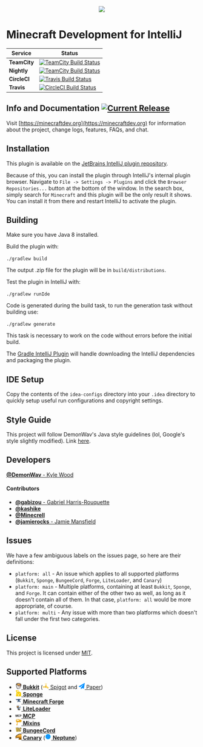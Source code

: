 <p align="center"><a href="https://minecraftdev.org/"><img src="https://minecraftdev.org/assets/icon.svg" height="120"></img></a></p>

Minecraft Development for IntelliJ
==================================

|  Service   |Status|
|------------|------|
|**TeamCity**|[![TeamCity Build Status](https://img.shields.io/teamcity/http/ci.demonwav.com/s/MinecraftDev_Build.svg?style=flat-square)](https://ci.demonwav.com/viewType.html?buildTypeId=MinecraftDev_Build)|
|**Nightly**|[![TeamCity Build Status](https://img.shields.io/teamcity/http/ci.demonwav.com/s/MinecraftDev_Nightly.svg?style=flat-square)](https://ci.demonwav.com/viewType.html?buildTypeId=MinecraftDev_Nightly)|
|**CircleCI**|[![Travis Build Status](https://img.shields.io/circleci/project/github/minecraft-dev/MinecraftDev/2017.1.svg?style=flat-square)](https://circleci.com/gh/minecraft-dev/MinecraftDev)|
|**Travis**  |[![CircleCI Build Status](https://img.shields.io/travis/minecraft-dev/MinecraftDev/2017.1.svg?style=flat-square)](https://travis-ci.org/minecraft-dev/MinecraftDev/)|

Info and Documentation [![Current Release](https://img.shields.io/badge/release-2017.1--0.6.2-orange.svg?style=flat-square)](https://plugins.jetbrains.com/plugin/8327)
----------------------

Visit [https://minecraftdev.org](https://minecraftdev.org) for information about the project, change logs, features, FAQs, and chat.

Installation
------------

This plugin is available on the [JetBrains IntelliJ plugin repository](https://plugins.jetbrains.com/plugin/8327).

Because of this, you can install the plugin through IntelliJ's internal plugin browser. Navigate to
`File -> Settings -> Plugins` and click the `Browser Repositories...` button at the bottom of the window. In the search
box, simply search for `Minecraft` and this plugin will be the only result it shows. You can install it from there and
restart IntelliJ to activate the plugin.

Building
--------

Make sure you have Java 8 installed.

Build the plugin with:

`./gradlew build`

The output .zip file for the plugin will be in `build/distributions`.

Test the plugin in IntelliJ with:

`./gradlew runIde`

Code is generated during the build task, to run the generation task without building use:

`./gradlew generate`

This task is necessary to work on the code without errors before the initial build.

The [Gradle IntelliJ Plugin](https://github.com/JetBrains/gradle-intellij-plugin)
will handle downloading the IntelliJ dependencies and packaging the
plugin.

IDE Setup
---------

Copy the contents of the `idea-configs` directory into your `.idea` directory to quickly setup useful
run configurations and copyright settings.

Style Guide
-----------

This project will follow DemonWav's Java style guidelines (lol, Google's
style slightly modified). Link [here](http://www.demonwav.com/style).

Developers
----------

[**@DemonWav** - Kyle Wood](https://github.com/DemonWav)

#### **Contributors**

- [**@gabizou** - Gabriel Harris-Rouquette](https://github.com/gabizou)
- [**@kashike**](https://github.com/kashike)
- [**@Minecrell**](https://github.com/Minecrell)
- [**@jamierocks** - Jamie Mansfield](https://github.com/jamierocks)

Issues
------

We have a few ambiguous labels on the issues page, so here are their definitions:
 * `platform: all` - An issue which applies to all supported platforms (`Bukkit`, `Sponge`, `BungeeCord`, `Forge`, `LiteLoader`, and `Canary`)
 * `platform: main` - Multiple platforms, containing at least `Bukkit`, `Sponge`, and `Forge`. It can contain either of the other two as
   well, as long as it doesn't contain all of them. In that case, `platform: all` would be more appropriate, of course.
 * `platform: multi` - Any issue with more than two platforms which doesn't fall under the first two categories.

License
-------

This project is licensed under [MIT](license.txt).

Supported Platforms
-------------------

- [![Bukkit Icon](src/main/resources/assets/icons/platform/Bukkit.png?raw=true) **Bukkit**](https://hub.spigotmc.org/stash/projects/SPIGOT/repos/bukkit/browse) ([![Spigot Icon](src/main/resources/assets/icons/platform/Spigot.png?raw=true) Spigot](https://spigotmc.org/) and [![Paper Icon](src/main/resources/assets/icons/platform/Paper.png?raw=true) Paper](https://paper.emc.gs))
- [![Sponge Icon](src/main/resources/assets/icons/platform/Sponge_dark.png?raw=true) **Sponge**](https://www.spongepowered.org/)
- [![Forge Icon](src/main/resources/assets/icons/platform/Forge.png?raw=true) **Minecraft Forge**](http://minecraftforge.net/forum)
- [![LiteLoader Icon](src/main/resources/assets/icons/platform/LiteLoader.png?raw=true) **LiteLoader**](http://www.liteloader.com/)
- [![MCP Icon](src/main/resources/assets/icons/platform/MCP.png?raw=true) **MCP**](http://www.modcoderpack.com/)
- [![Mixins Icon](src/main/resources/assets/icons/platform/Mixins_dark.png?raw=true) **Mixins**](https://github.com/SpongePowered/Mixin)
- [![BungeeCord Icon](src/main/resources/assets/icons/platform/BungeeCord.png?raw=true) **BungeeCord**](https://www.spigotmc.org/wiki/bungeecord/)
- [![Canary Icon](src/main/resources/assets/icons/platform/Canary.png?raw=true) **Canary**](https://canarymod.net/) ([![Neptune Icon](src/main/resources/assets/icons/platform/Neptune.png?raw=true) **Neptune**](https://www.neptunepowered.org/))
